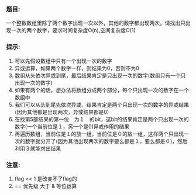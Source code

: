 ### 题目:<br>
一个整数数组里除了两个数字出现一次以外，其他的数字都出现两次。请找出只出现一次的两个数字，要求时间复杂度O(n),空间复杂度O(1)<br>
### 提示:<br>

1. 可以先假设数组中只有一个出现一次的数字<br>
2. 异或运算，如果两个数字一样，则结果为0，否则不为0<br>
3. 数组从头依次异或到尾，最后结果肯定是只出现一次的数字(数组只有一个只出现一次的数字)<br>
4. 如果有两个的话，想办法将数组分成两个部分，每个只出现一次的数字在一个数组中<br>
5. 我们可以从头到尾先依次异或，结果肯定是两个只出现一次的数字的异或结果(因为其他都是出现两次，异或结果都是0)<br>
6. 在找第5部结果的第一位　为１　的bit，这bit的结果肯定是两个只出现一次的数字(一个当前位是１，另一个是0)异或作用的结果<br>
7. 再遍历数组，当前位是１的放一组，当前位是０的放一组，这样两个只出现一次的数字就分开了(因为其他出现两次的数字要么都是１，要么都是０)，然后利用３就能求出结果

### 注意:<br>
1. flag << 1 是改变不了flag的
2. == 优先级 大于 & 等位运算
